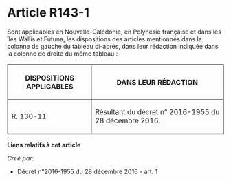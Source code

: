 # Article R143-1

Sont  applicables en Nouvelle-Calédonie, en Polynésie française et dans les  îles Wallis et Futuna, les dispositions des
articles mentionnés dans la  colonne de gauche du tableau ci-après, dans leur rédaction indiquée dans  la colonne de droite
du même tableau : 

<table border="1">
      <tbody>
        <tr>
          <th>

DISPOSITIONS APPLICABLES 

</th>
          <th>

DANS LEUR RÉDACTION 

</th>
        </tr>
        <tr>
          <td valign="middle" align="justify">

R. 130-11 

</td>
          <td align="justify" valign="middle">

Résultant du décret n° 2016-1955 du 28 décembre 2016.

</td>
        </tr>
      </tbody>
    </table>

**Liens relatifs à cet article**

_Créé par_:

  - Décret n°2016-1955 du 28 décembre 2016 - art. 1
